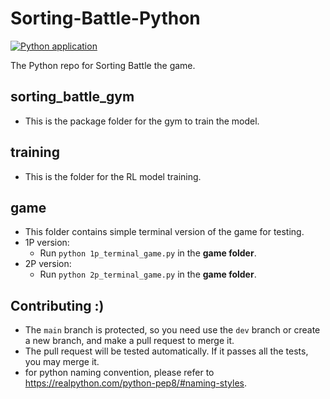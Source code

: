 # Sorting-Battle-Python
[![Python application](https://github.com/jerry20091103/Sorting-Battle-Python/actions/workflows/python-app.yml/badge.svg)](https://github.com/jerry20091103/Sorting-Battle-Python/actions/workflows/python-app.yml)

The Python repo for Sorting Battle the game.

## sorting_battle_gym
- This is the package folder for the gym to train the model.

## training
- This is the folder for the RL model training.

## game
- This folder contains simple terminal version of the game for testing.
- 1P version:
    - Run `python 1p_terminal_game.py` in the **game folder**.
- 2P version:
    - Run `python 2p_terminal_game.py` in the **game folder**.

## Contributing :)
- The `main` branch is protected, so you need use the `dev` branch or create a new branch, and make a pull request to merge it.
- The pull request will be tested automatically. If it passes all the tests, you may merge it.
- for python naming convention, please refer to https://realpython.com/python-pep8/#naming-styles.

